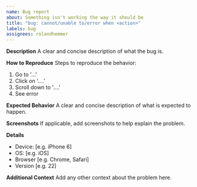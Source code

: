 ```yaml
---
name: Bug report
about: Something isn't working the way it should be
title: "bug: cannot/unable to/error when <action>"
labels: bug
assignees: rolandhemmer
---
```


**Description**
A clear and concise description of what the bug is.

**How to Reproduce**
Steps to reproduce the behavior:

1. Go to '...'
2. Click on '....'
3. Scroll down to '....'
4. See error

**Expected Behavior**
A clear and concise description of what is expected to happen.

**Screenshots**
If applicable, add screenshots to help explain the problem.

**Details**

- Device: [e.g. iPhone 6]
- OS: [e.g. iOS]
- Browser [e.g. Chrome, Safari]
- Version [e.g. 22]

**Additional Context**
Add any other context about the problem here.
